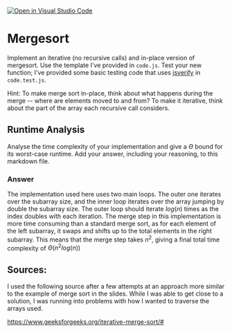 [![Open in Visual Studio Code](https://classroom.github.com/assets/open-in-vscode-718a45dd9cf7e7f842a935f5ebbe5719a5e09af4491e668f4dbf3b35d5cca122.svg)](https://classroom.github.com/online_ide?assignment_repo_id=12117173&assignment_repo_type=AssignmentRepo)
# Mergesort

Implement an iterative (no recursive calls) and in-place version of mergesort.
Use the template I've provided in `code.js`. Test your new function; I've
provided some basic testing code that uses
[jsverify](https://jsverify.github.io/) in `code.test.js`.

Hint: To make merge sort in-place, think about what happens during the merge --
where are elements moved to and from? To make it iterative, think about the
part of the array each recursive call considers.

## Runtime Analysis

Analyse the time complexity of your implementation and give a $\Theta$ bound for
its worst-case runtime. Add your answer, including your reasoning, to this
markdown file.

### Answer

The implementation used here uses two main loops.  The outer one iterates over the subarray size, and the inner loop iterates over the array jumping by double the subarray size.  The outer loop should iterate $log(n)$ times as the index doubles with each iteration.  The merge step in this implementation is more time consuming than a standard merge sort, as for each element of the left subarray, it swaps and shifts up to the total elements in the right subarray.  This means that the merge step takes $n^2$, giving a final total time complexity of $\Theta(n^2log(n))$

## Sources:

I used the following source after a few attempts at an approach more similar to the example of merge sort in the slides.  While I was able to get close to a solution, I was running into problems with how I wanted to traverse the arrays used.

https://www.geeksforgeeks.org/iterative-merge-sort/#